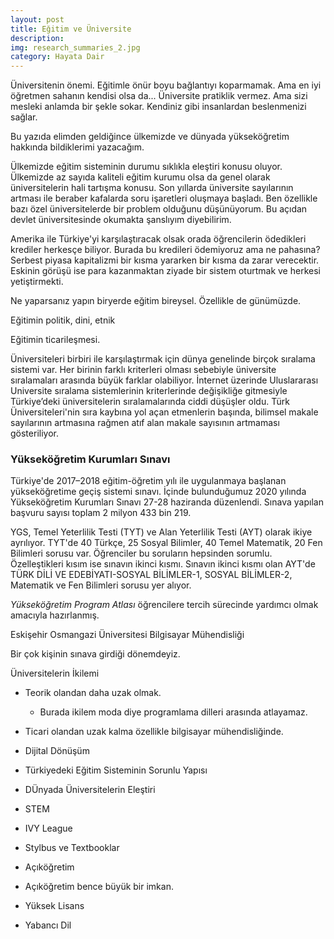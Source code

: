 ```yaml
---
layout: post
title: Eğitim ve Üniversite
description: 
img: research_summaries_2.jpg
category: Hayata Dair
---
```


Üniversitenin önemi. Eğitimle önür boyu bağlantıyı koparmamak. Ama en iyi öğretmen sahanın kendisi olsa da...
Üniversite pratiklik vermez. Ama sizi mesleki anlamda bir şekle sokar. Kendiniz gibi insanlardan beslenmenizi sağlar.

Bu yazıda elimden geldiğince ülkemizde ve dünyada yükseköğretim hakkında bildiklerimi yazacağım. 

Ülkemizde eğitim sisteminin durumu sıklıkla eleştiri konusu oluyor. Ülkemizde az sayıda kaliteli eğitim kurumu olsa da genel olarak üniversitelerin hali tartışma konusu.
Son yıllarda üniversite sayılarının artması ile beraber kafalarda soru işaretleri oluşmaya başladı. Ben özellikle bazı özel üniversitelerde bir problem olduğunu düşünüyorum. Bu açıdan devlet üniversitesinde okumakta şanslıyım diyebilirim.

Amerika ile Türkiye'yi karşılaştıracak olsak orada öğrencilerin ödedikleri krediler herkesçe biliyor. Burada bu kredileri ödemiyoruz ama ne pahasına? Serbest piyasa kapitalizmi bir kısma yararken bir kısma da zarar verecektir. Eskinin görüşü ise para kazanmaktan ziyade bir sistem oturtmak ve herkesi yetiştirmekti. 

Ne yaparsanız yapın biryerde eğitim bireysel. Özellikle de günümüzde. 

Eğitimin politik, dini, etnik 

Eğitimin ticarileşmesi. 


Üniversiteleri birbiri ile karşılaştırmak için dünya genelinde birçok sıralama sistemi var.
Her birinin farklı kriterleri olması sebebiyle üniversite sıralamaları arasında büyük farklar olabiliyor. 
İnternet üzerinde Uluslararası Universite sıralama sistemlerinin kriterlerinde değişikliğe gitmesiyle Türkiye’deki üniversitelerin sıralamalarında ciddi düşüşler oldu.
Türk Üniversiteleri'nin sıra kaybına yol açan etmenlerin başında, bilimsel makale sayılarının artmasına rağmen atıf alan makale sayısının artmaması gösteriliyor.

### Yükseköğretim Kurumları Sınavı

Türkiye'de 2017–2018 eğitim-öğretim yılı ile uygulanmaya başlanan yükseköğretime geçiş sistemi sınavı. İçinde bulunduğumuz 2020 yılında Yükseköğretim Kurumları Sınavı 27-28 haziranda düzenlendi. Sınava yapılan başvuru sayısı toplam 2 milyon 433 bin 219. 

YGS, Temel Yeterlilik Testi (TYT) ve Alan Yeterlilik Testi (AYT) olarak ikiye ayrılıyor. TYT'de 40 Türkçe, 25 Sosyal Bilimler, 40 Temel Matematik, 20 Fen Bilimleri sorusu var. Öğrenciler bu soruların hepsinden sorumlu. Özelleştikleri kısım ise sınavın ikinci kısmı. Sınavın ikinci kısmı olan AYT'de TÜRK DİLİ VE EDEBİYATI-SOSYAL BİLİMLER-1, SOSYAL BİLİMLER-2, Matematik ve Fen Bilimleri sorusu yer alıyor. 

*Yükseköğretim Program Atlası* öğrencilere tercih sürecinde yardımcı olmak amacıyla hazırlanmış.

Eskişehir Osmangazi Üniversitesi Bilgisayar Mühendisliği

Bir çok kişinin sınava girdiği dönemdeyiz.

Üniversitelerin İkilemi
* Teorik olandan daha uzak olmak. 
    * Burada ikilem moda diye programlama dilleri arasında atlayamaz. 
* Ticari olandan uzak kalma özellikle bilgisayar mühendisliğinde.


* Dijital Dönüşüm
* Türkiyedeki Eğitim Sisteminin Sorunlu Yapısı
* DÜnyada Üniversitelerin Eleştiri
* STEM
* IVY League
* Stylbus ve Textbooklar
* Açıköğretim
* Açıköğretim bence büyük bir imkan.
* Yüksek Lisans
* Yabancı Dil
